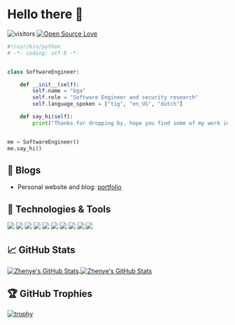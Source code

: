 # Hello there 👋

![visitors](https://visitor-badge.laobi.icu/badge?page_id=bashebr.bashebr)
[![Open Source Love](https://badges.frapsoft.com/os/v1/open-source.svg?v=102)](https://github.com/ellerbrock/open-source-badge/)


```python
#!/usr/bin/python
# -*- coding: utf-8 -*-


class SoftwareEngineer:

    def __init__(self):
        self.name = "bga"
        self.role = "Software Engineer and security research"
        self.language_spoken = ["tig", "en_US", "dutch"]

    def say_hi(self):
        print("Thanks for dropping by, hope you find some of my work interesting.")


me = SoftwareEngineer()
me.say_hi()
```

## 📝 Blogs

- Personal website and blog: [portfolio](https://bgaportfolio.vercel.app/)


## 🔧 Technologies & Tools

![](https://img.shields.io/badge/OS-Linux-informational?style=flat&logo=linux&logoColor=white&color=6aa6f8)
![](https://img.shields.io/badge/Editor-VS_Code-informational?style=flat&logo=visual-studio-code&logoColor=white&color=6aa6f8)
![](https://img.shields.io/badge/Code-Python-informational?style=flat&logo=python&logoColor=white&color=6aa6f8)
![](https://img.shields.io/badge/Code-JavaScript-informational?style=flat&logo=javascript&logoColor=white&color=6aa6f8)
![](https://img.shields.io/badge/Code-React-informational?style=flat&logo=react&logoColor=white&color=6aa6f8)
![](https://img.shields.io/badge/Shell-Bash-informational?style=flat&logo=gnu-bash&logoColor=white&color=6aa6f8)
![](https://img.shields.io/badge/Tools-PostgreSQL-informational?style=flat&logo=postgresql&logoColor=white&color=6aa6f8)
![](https://img.shields.io/badge/Tools-Docker-informational?style=flat&logo=docker&logoColor=white&color=6aa6f8)
![](https://img.shields.io/badge/sveltejs-sveltejs?style=flat&logo=svelte&logoColor=white&color=6aa6f8)
![](https://img.shields.io/badge/PHP-php?style=flat&logo=php&logoColor=white&color=6aa6f8)



## &#x1f4c8; GitHub Stats

<a href="https://github.com/bashebr/bashebr">
  <img align="center" src="https://github-readme-stats.vercel.app/api/top-langs/?username=bashebr&hide=c%2B%2B,c,matlab,assembly&title_color=6aa6f8&text_color=8a919a&icon_color=6aa6f8&bg_color=22272e" alt="Zhenye's GitHub Stats" />
</a>

<a href="https://github.com/bashebr/bashebr">
  <img align="center" src="https://github-readme-stats.vercel.app/api?username=bashebr&show_icons=true&line_height=27&count_private=true&title_color=6aa6f8&text_color=8a919a&icon_color=6aa6f8&bg_color=22272e" alt="Zhenye's GitHub Stats" />
</a>

## 🏆 GitHub Trophies

[![trophy](https://github-profile-trophy.vercel.app/?username=bashebr&theme=nord&column=7)](https://github.com/ryo-ma/github-profile-trophy)

<!--
## 🗂️ Highlight Projects

<a href="https://github.com/bashebr/download-tweets">
  <img align="center" src="https://github-readme-stats.vercel.app/api/pin/?username=bashebr&repo=download-tweets&show_icons=true&line_height=27&title_color=6aa6f8&text_color=8a919a&icon_color=6aa6f8&bg_color=22272e" alt="Download Tweets" />
</a>

<a href="https://github.com/bashebr/delete-multiple-repositories">
  <img align="center" src="https://github-readme-stats.vercel.app/api/pin/?username=bashebr&repo=delete-multiple-repositories&show_icons=true&line_height=27&title_color=6aa6f8&text_color=8a919a&icon_color=6aa6f8&bg_color=22272e" alt="delete multiple repositories" />
</a>

 ## 👨‍💻 This week, I spent my time on:
<!--
[![zhenye's wakatime stats](https://github-readme-stats.vercel.app/api/wakatime?username=nazhenye&line_height=27&title_color=6aa6f8&text_color=8a919a&icon_color=6aa6f8&bg_color=22272e)](https://github.com/anuraghazra/github-readme-stats)
